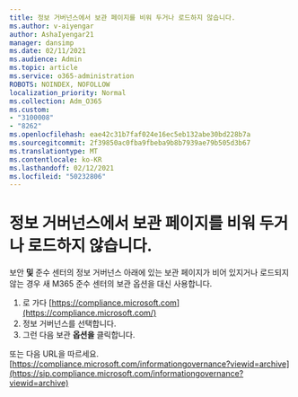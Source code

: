 ```yaml
---
title: 정보 거버넌스에서 보관 페이지를 비워 두거나 로드하지 않습니다.
ms.author: v-aiyengar
author: AshaIyengar21
manager: dansimp
ms.date: 02/11/2021
ms.audience: Admin
ms.topic: article
ms.service: o365-administration
ROBOTS: NOINDEX, NOFOLLOW
localization_priority: Normal
ms.collection: Adm_O365
ms.custom:
- "3100008"
- "8262"
ms.openlocfilehash: eae42c31b7faf024e16ec5eb132abe30bd228b7a
ms.sourcegitcommit: 2f39850ac0fba9fbeba9b8b7939ae79b505d3b67
ms.translationtype: MT
ms.contentlocale: ko-KR
ms.lasthandoff: 02/12/2021
ms.locfileid: "50232806"
---
```

# <a name="archive-page-blank-or-not-loading-under-information-governance"></a>정보 거버넌스에서 보관 페이지를 비워 두거나 로드하지 않습니다.

보안 **및** 준수 센터의 정보 거버넌스 아래에 있는 보관 페이지가 비어 있지거나 로드되지 않는 경우 새 M365 준수 센터의 보관 옵션을 대신 사용합니다. 

1. 로 가다 [https://compliance.microsoft.com](https://compliance.microsoft.com/)
1. 정보 거버넌스를 선택합니다.
1. 그런 다음 보관 **옵션을** 클릭합니다.

또는 다음 URL을 따르세요. [https://compliance.microsoft.com/informationgovernance?viewid=archive](https://sip.compliance.microsoft.com/informationgovernance?viewid=archive)